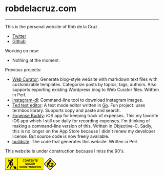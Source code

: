 # robdelacruz.com

---
This is the personal website of Rob de la Cruz.

- [Twitter][twitter]
- [Github][github]

Working on now:

- Nothing at the moment. 

Previous projects:

- [Web Curator][webcurator]: Generate blog-style website with markdown text files with customizable templates. Categorize posts by topics, tags, authors. Also supports exporting existing Wordpress blog to Web Curator files. Written in Perl.
- [instagram-dl][instagram-dl]: Command-line tool to download instagram images.
- [Ted text editor][ted]: A text mode editor written in [Go][go]. Fun project. uses termbox library. Supports copy and paste and search.
- [Expense Buddy][expensebuddy]: iOS app for keeping track of expenses. This my favorite iOS app which I still use daily for recording expenses. I'm thinking of making a command-line version of this. Written in Objective-C. Sadly, this is no longer on the App Store because I didn't renew my developer license. But source code is now freely available.
- [buildsite][buildsite]: The code that generates this website. Written in Perl.

[twitter]: https://twitter.com/robdelacruz/
[github]: https://github.com/robdelacruz/
[webcurator]: https://github.com/robdelacruz/webcurator
[instagram-dl]: https://github.com/robdelacruz/instagram-dl
[ted]: https://github.com/robdelacruz/ted
[expensebuddy]: https://github.com/robdelacruz/expensebuddy
[buildsite]:https://github.com/robdelacruz/buildsite

[utahjazz]: https://www.nba.com/jazz/
[mnight]: https://www.imdb.com/name/nm0796117/
[cake]: https://www.cakemusic.com/
[go]: https://golang.org/


This website is under construction because I miss the 90's.

![contents under construction](contents_under_construction.gif)
![under construction](under_construction_1.gif)

